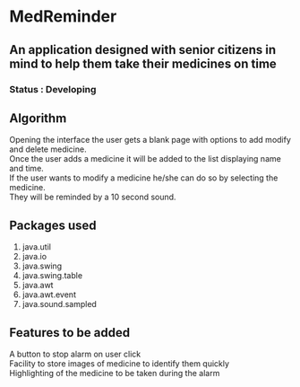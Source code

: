 # MedReminder

## An application designed with senior citizens in mind to help them take their medicines on time

### Status : Developing

## Algorithm

Opening the interface the user gets a blank page with options to add modify and delete medicine.  
Once the user adds a medicine it will be added to the list displaying name and time.  
If the user wants to modify a medicine he/she can do so by selecting the medicine.  
They will be reminded by a 10 second sound.

## Packages used
1. java.util 
2. java.io 
3. java.swing 
4. java.swing.table
5. java.awt
6. java.awt.event
7. java.sound.sampled

## Features to be added

A button to stop alarm on user click  
Facility to store images of medicine to identify them quickly  
Highlighting of the medicine to be taken during the alarm  


